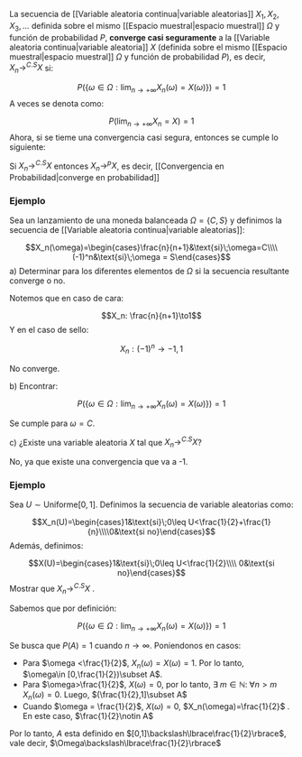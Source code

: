 
La secuencia de [[Variable aleatoria continua|variable aleatorias]] $X_1, X_2, X_3, \dots$ definida sobre el mismo [[Espacio muestral|espacio muestral]] $\Omega$ y función de probabilidad $P$, **converge casi seguramente** a la [[Variable aleatoria continua|variable aleatoria]] $X$ (definida sobre el mismo [[Espacio muestral|espacio muestral]] $\Omega$ y función de probabilidad $P$), es decir, $X_n\to^{C.S}X$ si: 

$$P\left(\lbrace\omega\in\Omega:\lim_{n\to+\infty}X_n(\omega)=X(\omega)\rbrace\right)=1$$ 
A veces se denota como: 

$$P(\lim_{n\to+\infty}X_n=X)=1$$ 
Ahora, si se tieme una convergencia casi segura, entonces se cumple lo siguiente: 

Si $X_n\to^{C.S}X$ entonces $X_n\to^{p}X$, es decir, [[Convergencia en Probabilidad|converge en probabilidad]] 

### Ejemplo 

Sea un lanzamiento de una moneda balanceada $\Omega=\lbrace C,S\rbrace$ y definimos la secuencia de [[Variable aleatoria continua|variable aleatorias]]: 

$$X_n(\omega)=\begin{cases}\frac{n}{n+1}&\text{si}\;\omega=C\\\\
(-1)^n&\text{si}\;\omega = S\end{cases}$$ 
a) Determinar para los diferentes elementos de $\Omega$ si la secuencia resultante converge o no. 

Notemos que en caso de cara: 

$$X_n: \frac{n}{n+1}\to1$$ 
Y en el caso de sello: 

$$X_n: (-1)^n\to-1,1$$

No converge. 

b) Encontrar: 

$$P\left(\lbrace\omega\in\Omega:\lim_{n\to+\infty}X_n(\omega)=X(\omega)\rbrace\right)=1$$

Se cumple para $\omega = C$.

c) ¿Existe una variable aleatoria $X$ tal que $X_n\to^{C.S}X$? 

No, ya que existe una convergencia que va a -1. 

### Ejemplo 

Sea $U\sim\text{Uniforme}[0,1]$. Definimos la secuencia de variable aleatorias como: 

$$X_n(U)=\begin{cases}1&\text{si}\;0\leq U<\frac{1}{2}+\frac{1}{n}\\\\0&\text{si no}\end{cases}$$ 
Además, definimos: 

$$X(U)=\begin{cases}1&\text{si}\;0\leq U<\frac{1}{2}\\\\ 
0&\text{si no}\end{cases}$$ 
Mostrar que $X_n\to^{C.S} X$ .

Sabemos que por definición: 

$$P\left(\lbrace\omega\in\Omega:\lim_{n\to+\infty}X_n(\omega)=X(\omega)\rbrace\right)=1$$

Se busca que $P(A)=1$ cuando $n\to\infty$. Poniendonos en casos: 

- Para $\omega <\frac{1}{2}$, $X_n(\omega)=X(\omega)=1$. Por lo tanto, $\omega\in [0,\frac{1}{2})\subset A$. 
- Para $\omega>\frac{1}{2}$, $X(\omega)=0$, por lo tanto, $\exists\; m\in\mathbb{N}:\;\forall n>m\; X_n(\omega)=0$. Luego, $(\frac{1}{2},1]\subset A$ 
- Cuando $\omega = \frac{1}{2}$, $X(\omega)=0$, $X_n(\omega)=\frac{1}{2}$ . En este caso, $\frac{1}{2}\notin A$ 

Por lo tanto, $A$ esta definido en $[0,1]\backslash\lbrace\frac{1}{2}\rbrace$, vale decir, $\Omega\backslash\lbrace\frac{1}{2}\rbrace$ 